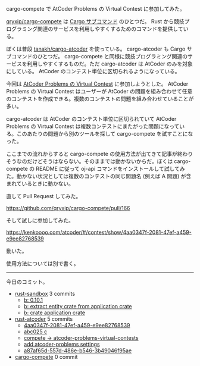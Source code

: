 cargo-compete で AtCoder Problems の Virtual Contest に参加してみた。

[qryxip/cargo-compete] は [Cargo サブコマンド](https://doc.rust-lang.org/cargo/reference/external-tools.html#custom-subcommands) のひとつだ。 Rust から競技プログラミング関連のサービスを利用しやすくするためのコマンドを提供している。

ぼくは普段 [tanakh/cargo-atcoder] を使っている。 cargo-atcoder も Cargo サブコマンドのひとつだ。 cargo-compete と同様に競技プログラミング関連のサービスを利用しやすくするものだ。ただ cargo-atcoder は AtCoder のみを対象にしている。 AtCoder のコンテスト単位に区切られるようになっている。

今回は [AtCoder Problems の Virtual Contest](https://kenkoooo.com/atcoder/#/contest/recent) に参加しようとした。 AtCoder Problems の Virtual Contest はユーザーが AtCoder の問題を組み合わせて任意のコンテストを作成できる。複数のコンテストの問題を組み合わせていることが多い。

cargo-atcoder は AtCoder のコンテスト単位に区切られていて AtCoder Problems の Virtual Contest は複数コンテストにまたがった問題になっている。このあたりの問題から別のツールを探して cargo-compete を試すことになった。

ここまでの流れからすると cargo-compete の使用方法が出てきて記事が終わりそうなのだけどそうはならない。そのままでは動かないからだ。ぼくは cargo-compete の README に従って oj-api コマンドをインストールして試してみた。動かない状況としては複数のコンテストの同じ問題名 (例えば A 問題) が含まれているときに動かない。

直して Pull Request してみた。

<https://github.com/qryxip/cargo-compete/pull/166>

そして試しに参加してみた。

<https://kenkoooo.com/atcoder/#/contest/show/4aa0347f-2081-47ef-a459-e9ee82768539>

動いた。

使用方法については別で書く。

---

今日のコミット。

- [rust-sandbox](https://github.com/bouzuya/rust-sandbox) 3 commits
  - [b: 0.10.1](https://github.com/bouzuya/rust-sandbox/commit/534ce54050fb200cd7107967447622860f463ef6)
  - [b: extract entity crate from application crate](https://github.com/bouzuya/rust-sandbox/commit/8ab4ebbd5fabb8187e7e0d120814c8f740620d78)
  - [b: crate application crate](https://github.com/bouzuya/rust-sandbox/commit/c3503374e06b55176a5ad9db315e3b25247e3afe)
- [rust-atcoder](https://github.com/bouzuya/rust-atcoder) 5 commits
  - [4aa0347f-2081-47ef-a459-e9ee82768539](https://github.com/bouzuya/rust-atcoder/commit/e2c4d8cc5d93d86bbeda55e342693a613d1c07af)
  - [abc025 c](https://github.com/bouzuya/rust-atcoder/commit/39664d6b850a3a1ee93e4675faefcad16c7ac845)
  - [compete -> atcoder-problems-virtual-contests](https://github.com/bouzuya/rust-atcoder/commit/88575909193f136cd487e0188d20c32b92a25817)
  - [add atcoder-problems settings](https://github.com/bouzuya/rust-atcoder/commit/2c6a4828ebfc8b341cc0b7aa8f44398cdc73dceb)
  - [a87af65d-557d-486e-b546-3b49046f95ae](https://github.com/bouzuya/rust-atcoder/commit/4e680a0edf16ebcbeb7a62e744fc0b63a7aae333)
- [cargo-compete](https://github.com/bouzuya/cargo-compete) 0 commit

[qryxip/cargo-compete]: https://github.com/qryxip/cargo-compete
[tanakh/cargo-atcoder]: https://github.com/tanakh/cargo-atcoder
